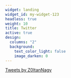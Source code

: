 ```yaml
---
widget: landing
widget_id: my-widget-123
headless: true
weight: 10
title: Twitter
active: true
design:
  columns: "2"
  background:
    text_color_light: false
    image_darken: 0
---
```

<a class="twitter-timeline" href="https://twitter.com/Z0ltanNagy?ref_src=twsrc%5Etfw">Tweets by Z0ltanNagy</a> 

<script async src="https://platform.twitter.com/widgets.js" charset="utf-8"></script>